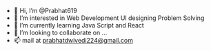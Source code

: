 - 👋 Hi, I’m @Prabhat619
- 👀 I’m interested in Web Development UI designing Problem Solving
- 🌱 I’m currently learning Java Script and React
- 💞️ I’m looking to collaborate on ...
- 📫 mail at prabhatdwivedi224@gmail.com

<!---
Prabhat619/Prabhat619 is a ✨ special ✨ repository because its `README.md` (this file) appears on your GitHub profile.
You can click the Preview link to take a look at your changes.
--->
